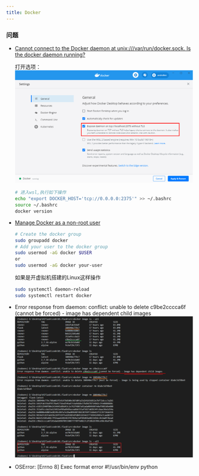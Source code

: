```yaml
---
title: Docker  
---
```


### 问题

- [Cannot connect to the Docker daemon at unix:///var/run/docker.sock. Is the docker daemon running?](https://blog.csdn.net/HOOKTTG/article/details/80626369)

  打开选项：  
  ![docker](Assets/20200604155323.png)

  ```sh
  # 进入wsl,执行如下操作
  echo "export DOCKER_HOST='tcp://0.0.0.0:2375'" >> ~/.bashrc
  source ~/.bashrc
  docker version
  ```

- [Manage Docker as a non-root user](https://docs.docker.com/engine/install/linux-postinstall/)

  ```sh
  # Create the docker group
  sudo groupadd docker
  # Add your user to the docker group
  sudo usermod -aG docker $USER
  or
  sudo usermod -aG docker your-user
  ```

  如果是开虚拟机搭建的Linux这样操作

  ```sh
  sudo systemctl daemon-reload
  sudo systemctl restart docker
  ```

- Error response from daemon: conflict: unable to delete c9be2cccca6f (cannot be forced) - image has dependent child images  
  ![image](Assets/20190522104644.png)

- OSError: [Errno 8] Exec format error
  #!/usr/bin/env python
